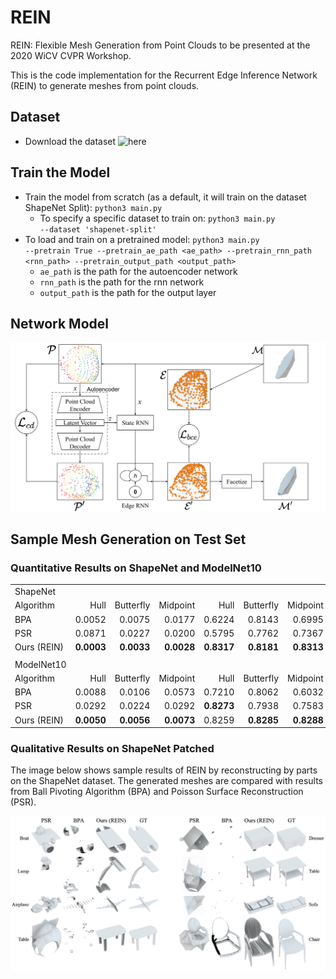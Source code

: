 # REIN
REIN: Flexible Mesh Generation from Point Clouds to be presented at the 2020 WiCV CVPR Workshop.

This is the code implementation for the Recurrent Edge Inference Network (REIN) to generate meshes from point clouds.

## Dataset
- Download the dataset ![here](https://drive.google.com/file/d/1DTUWK-Xn9-I4R5_GcehIvcFn2y_YLa7X/view?usp=sharing)


## Train the Model
- Train the model from scratch (as a default, it will train on the dataset ShapeNet Split): <code>python3 main.py</code>
  - To specify a specific dataset to train on: <code>python3 main.py --dataset 'shapenet-split'</code>
- To load and train on a pretrained model: <code>python3 main.py --pretrain True --pretrain_ae_path <ae_path> --pretrain_rnn_path <rnn_path> --pretrain_output_path <output_path></code>
  - <code>ae_path</code> is the path for the autoencoder network
  - <code>rnn_path</code> is the path for the rnn network
  - <code>output_path</code> is the path for the output layer

## Network Model
![network architecture of REIN](https://github.com/rangeldaroya/rein/blob/master/images/network_architecture.png)
## Sample Mesh Generation on Test Set

### Quantitative Results on ShapeNet and ModelNet10
|             |            |            |            |            |            |            |
| :---------- | ---------: | ---------: | ---------: | ---------: | ---------: | ---------: |
|                                    ShapeNet                                               |
| Algorithm   |       Hull |  Butterfly |   Midpoint |       Hull |  Butterfly |   Midpoint |
| BPA         |     0.0052 |     0.0075 |     0.0177 |     0.6224 |     0.8143 |     0.6995 |
| PSR         |     0.0871 |     0.0227 |     0.0200 |     0.5795 |     0.7762 |     0.7367 |
| Ours (REIN) | **0.0003** | **0.0033** | **0.0028** | **0.8317** | **0.8181** | **0.8313** |
|             |            |            |            |            |            |            |
|               ModelNet10                                                                    |
| Algorithm   |       Hull |  Butterfly |   Midpoint |       Hull |  Butterfly |   Midpoint |
| BPA         |     0.0088 |     0.0106 |     0.0573 |     0.7210 |     0.8062 |     0.6032 |
| PSR         |     0.0292 |     0.0224 |     0.0292 | **0.8273** |     0.7938 |     0.7583 |
| Ours (REIN) | **0.0050** | **0.0056** | **0.0073** |     0.8259 | **0.8285** | **0.8288** |

### Qualitative Results on ShapeNet Patched

The image below shows sample results of REIN by reconstructing by parts on the ShapeNet dataset. The generated meshes are compared with results from Ball Pivoting Algorithm (BPA) and Poisson Surface Reconstruction (PSR).

![sample results on shapenet patched](https://github.com/rangeldaroya/rein/blob/master/images/patching_blender_shapeNet_results.png)
